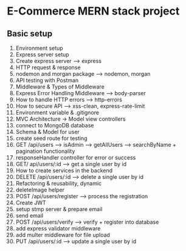 # E-Commerce MERN stack project

## Basic setup

1. Environment setup
2. Express server setup
3. Create express server --> express
4. HTTP request & response
5. nodemon and morgan package --> nodemon, morgan
6. API testing with Postman
7. Middleware & Types of Middleware
8. Express Error Handling Middleware --> body-parser
9. How to handle HTTP errors --> http-errors
10. How to secure API --> xss-clean, express-rate-limit
11. Environment variable & .gitignore
12. MVC Architecture -> Model view controllers
13. connect to MongoDB database
14. Schema & Model for user
15. create seed route for testing
16. GET /api/users --> isAdmin --> getAllUsers --> searchByName + pagination functionality
17. responseHandler  controller for error or success
18. GET/ api/users/:id --> get a single user by id
19. How to create services in the backend
20. DELETE /api/users/:id --> delete a single user by id
21. Refactoring & reusability, dynamic
22. deleteImage helper
23. POST /api/users/register --> process the registration
24. Create JWT
25. setup stmp server & prepare email
26. send email
27. POST /api/users/verify --> verify + register into database
28. add express validator middleware
29.  add multer middleware for file upload 
30. PUT /api/users/:id --> update a single user by id